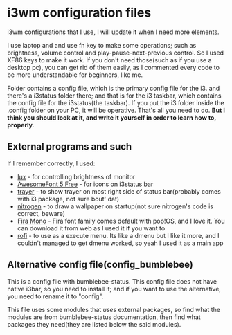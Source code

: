 # i3wm configuration files
i3wm configurations that I use, I will update it when I need more elements.

I use laptop and and use fn key to make some operations; such as brightness, volume control and play-pause-next-previous control. So I used XF86 keys to make it work. If you don't need those(such as if you use a desktop pc), you can get rid of them easily, as I commented every code to be more understandable for beginners, like me.

Folder contains a config file, which is the primary config file for the i3. and there's a i3status folder there; and that is for the i3 taskbar, which contains the config file for the i3status(the taskbar). If you put the i3 folder inside the .config folder on your PC, it will be operative. That's all you need to do. **But I think you should look at it, and write it yourself in order to learn how to, properly**.

## External programs and such

If I remember correctly, I used:
* [lux](https://github.com/Lux-core/lux/releases) - for controlling brightness of monitor
* [AwesomeFont 5 Free](https://fontawesome.com/) - for icons on i3status bar
* [trayer](https://linuxx.info/trayer/) - to show trayer on most right side of status bar(probably comes with i3 package, not sure bout' dat)
* [nitrogen](https://wiki.archlinux.org/index.php/Nitrogen) - to draw a wallpaper on startup(not sure nitrogen's code is correct, beware)
* [Fira Mono](https://fonts.google.com/specimen/Fira+Mono?preview.text_type=custom) - Fira font family comes default with pop!OS, and I love it. You can download it from web as I used it if you want to
* [rofi](https://wiki.archlinux.org/index.php/Rofi) - to use as a execute menu. Its like a dmenu but I like it more, and I couldn't managed to get dmenu worked, so yeah I used it as a main app

## Alternative config file(config_bumblebee)
This is a config file with bumblebee-status. This config file does not have native i3bar, so you need to install it; and if you want to use the alternative, you need to rename it to "config".

This file uses some modules that _uses_ external packages, so find what the modules are from bumblebee-status documentation, then find what packages they need(they are listed below the said modules).

